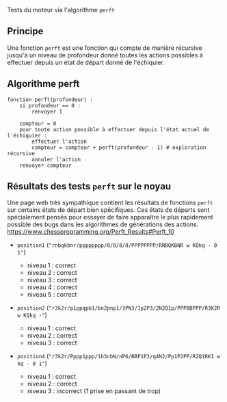Tests du moteur via l'algorithme `perft`

Principe
--------------------------------------------------------------------------------
Une fonction `perft` est une fonction qui compte de manière récursive jusqu'à un niveau de profondeur donné toutes les actions possibles à effectuer depuis un état de départ donné de l'échiquier.


Algorithme perft
--------------------------------------------------------------------------------
```
fonction perft(profondeur) :
    si profondeur == 0 :
    	renvoyer 1
    
    compteur = 0
    pour toute action possible à effectuer depuis l'état actuel de l'échiquier :
        effectuer l'action
        compteur = compteur + perft(profondeur - 1) # exploration récursive
        annuler l'action
    renvoyer compteur
```


Résultats des tests `perft` sur le noyau
--------------------------------------------------------------------------------
Une page web très sympathique contient les résultats de fonctions `perft` sur certains états de départ bien spécifiques.
Ces états de départs sont spécialement pensés pour essayer de faire apparaître le plus rapidement possible des bugs dans les algorithmes de générations des actions.
https://www.chessprogramming.org/Perft_Results#Perft_10

- `position1` (`"rnbqkbnr/pppppppp/8/8/8/8/PPPPPPPP/RNBQKBNR w KQkq - 0 1"`)
    - niveau 1 : correct
    - niveau 2 : correct
    - niveau 3 : correct
    - niveau 4 : correct
    - niveau 5 : correct
    
- `position2` (`"r3k2r/p1ppqpb1/bn2pnp1/3PN3/1p2P3/2N2Q1p/PPPBBPPP/R3K2R w KQkq -"`)
    - niveau 1 : correct
    - niveau 2 : correct
    - niveau 3 : correct

- `position4` (`"r3k2r/Pppp1ppp/1b3nbN/nP6/BBP1P3/q4N2/Pp1P2PP/R2Q1RK1 w kq - 0 1"`)
    - niveau 1 : correct
    - niveau 2 : correct
    - niveau 3 : incorrect (1 prise en passant de trop)

    
